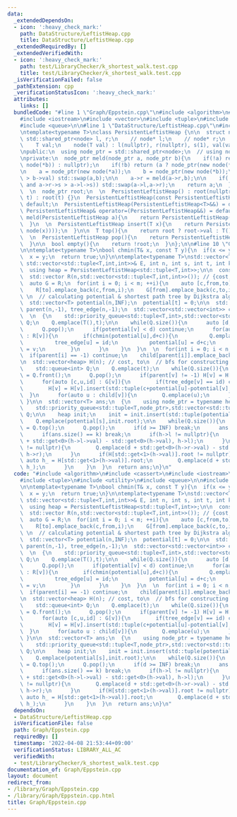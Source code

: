 ```yaml
---
data:
  _extendedDependsOn:
  - icon: ':heavy_check_mark:'
    path: DataStructure/LeftistHeap.cpp
    title: DataStructure/LeftistHeap.cpp
  _extendedRequiredBy: []
  _extendedVerifiedWith:
  - icon: ':heavy_check_mark:'
    path: test/LibraryChecker/k_shortest_walk.test.cpp
    title: test/LibraryChecker/k_shortest_walk.test.cpp
  _isVerificationFailed: false
  _pathExtension: cpp
  _verificationStatusIcon: ':heavy_check_mark:'
  attributes:
    links: []
  bundledCode: "#line 1 \"Graph/Eppstein.cpp\"\n#include <algorithm>\n#include <cassert>\n\
    #include <iostream>\n#include <vector>\n#include <tuple>\n#include <utility>\n\
    #include <queue>\n\n#line 1 \"DataStructure/LeftistHeap.cpp\"\n#include <memory>\n\
    \ntemplate<typename T>\nclass PersistentLeftistHeap {\n\n  struct node {\n   \
    \ std::shared_ptr<node> l, r;\n    // node* l;\n    // node* r;\n    int s;\n\
    \    T val;\n    node(T val) : l(nullptr), r(nullptr), s(1), val(val) {}\n  };\n\
    \npublic:\n  using node_ptr = std::shared_ptr<node>;\n  // using node_ptr = node*;\n\
    \nprivate:\n  node_ptr meld(node_ptr a, node_ptr b){\n    if(!a) return (b ? node_ptr(new\
    \ node(*b)) : nullptr);\n    if(!b) return (a ? node_ptr(new node(*a)) : nullptr);\n\
    \n    a = node_ptr(new node(*a));\n    b = node_ptr(new node(*b));\n\n    if(a->val\
    \ > b->val) std::swap(a,b);\n\n    a->r = meld(a->r,b);\n\n    if(!(a->l) or (!(a->r)\
    \ and a->r->s > a->l->s)) std::swap(a->l,a->r);\n    return a;\n  }\n\n  \npublic:\n\
    \  \n  node_ptr root;\n  \n  PersistentLeftistHeap() : root(nullptr) {}\n  PersistentLeftistHeap(node_ptr\
    \ t) : root(t) {}\n  PersistentLeftistHeap(const PersistentLeftistHeap<T>&) =\
    \ default;\n  PersistentLeftistHeap(PersistentLeftistHeap<T>&&) = default;\n \
    \ PersistentLeftistHeap& operator=(PersistentLeftistHeap&&) = default;\n\n  PersistentLeftistHeap\
    \ meld(PersistentLeftistHeap a){\n    return PersistentLeftistHeap(meld(root,a.root));\n\
    \  }\n  \n  PersistentLeftistHeap insert(T x){\n    return PersistentLeftistHeap(meld(root,node_ptr(new\
    \ node(x))));\n  }\n\n  T top(){\n    return root ? root->val : T();\n  }\n  \n\
    \  \n  PersistentLeftistHeap pop(){\n    return PersistentLeftistHeap(meld(root->l,root->r));\n\
    \  }\n\n  bool empty(){\n    return !root;\n  }\n};\n\n#line 10 \"Graph/Eppstein.cpp\"\
    \n\ntemplate<typename T>\nbool chmin(T& x, const T y){\n  if(x <= y) return false;\n\
    \  x = y;\n  return true;\n}\n\ntemplate<typename T>\nstd::vector<T> Eppstein(const\
    \ std::vector<std::tuple<T,int,int>>& E, int n, int s, int t, int k, T INF){\n\
    \  using heap = PersistentLeftistHeap<std::tuple<T,int>>;\n\n  const int m = E.size();\n\
    \  std::vector R(n,std::vector<std::tuple<T,int,int>>()); // {cost,to,edge_id}\n\
    \  auto G = R;\n  for(int i = 0; i < m; ++i){\n    auto [c,from,to] = E[i];\n\
    \    R[to].emplace_back(c,from,i);\n    G[from].emplace_back(c,to,i);\n  }\n \
    \ \n  // calculating potential & shortest path tree by Dijkstra algorithm\n\n\
    \  std::vector<T> potential(n,INF);\n  potential[t] = 0;\n\n  std::vector<int>\
    \ parent(n,-1), tree_edge(n,-1);\n  std::vector<std::vector<int>> child(n);\n\
    \  \n  {\n    std::priority_queue<std::tuple<T,int>,std::vector<std::tuple<T,int>>,std::greater<>>\
    \ Q;\n    Q.emplace(T(),t);\n\n    while(Q.size()){\n      auto [d,v] = Q.top();\n\
    \      Q.pop();\n      if(potential[v] < d) continue;\n      for(auto [c,u,id]\
    \ : R[v]){\n        if(chmin(potential[u],d+c)){\n          Q.emplace(d+c,u);\n\
    \          tree_edge[u] = id;\n          potential[u] = d+c;\n          parent[u]\
    \ = v;\n        }\n      }\n    }\n  }\n  \n  for(int i = 0; i < n; ++i){\n  \
    \  if(parent[i] == -1) continue;\n    child[parent[i]].emplace_back(i);\n  }\n\
    \n  std::vector<heap> H(n); // cost, to\n  // bfs for constructing H_g\n  {\n\
    \    std::queue<int> Q;\n    Q.emplace(t);\n    while(Q.size()){\n      auto v\
    \ = Q.front();\n      Q.pop();\n      if(parent[v] != -1) H[v] = H[v].meld(H[parent[v]]);\n\
    \      for(auto [c,u,id] : G[v]){\n        if(tree_edge[v] == id) continue;\n\
    \        H[v] = H[v].insert(std::tuple(c+potential[u]-potential[v],u));\n    \
    \  }\n      for(auto u : child[v]){\n        Q.emplace(u);\n      }\n    }\n \
    \ }\n\n  std::vector<T> ans;\n  {\n    using node_ptr = typename heap::node_ptr;\n\
    \    std::priority_queue<std::tuple<T,node_ptr>,std::vector<std::tuple<T,node_ptr>>,std::greater<>>\
    \ Q;\n\n    heap init;\n    init = init.insert(std::tuple(potential[s],s));\n\n\
    \    Q.emplace(potential[s],init.root);\n\n    while(Q.size()){\n      auto [d,h]\
    \ = Q.top();\n      Q.pop();\n      if(d >= INF) break;\n      ans.emplace_back(d);\n\
    \      if(ans.size() == k) break;\n      if(h->l != nullptr){\n        Q.emplace(d\
    \ + std::get<0>(h->l->val) - std::get<0>(h->val), h->l);\n      }\n      if(h->r\
    \ != nullptr){\n        Q.emplace(d + std::get<0>(h->r->val) - std::get<0>(h->val),\
    \ h->r);\n      }\n      if(H[std::get<1>(h->val)].root != nullptr){\n       \
    \ auto h_ = H[std::get<1>(h->val)].root;\n        Q.emplace(d + std::get<0>(h_->val),\
    \ h_);\n      }\n    }\n  }\n  return ans;\n}\n"
  code: "#include <algorithm>\n#include <cassert>\n#include <iostream>\n#include <vector>\n\
    #include <tuple>\n#include <utility>\n#include <queue>\n\n#include \"DataStructure/LeftistHeap.cpp\"\
    \n\ntemplate<typename T>\nbool chmin(T& x, const T y){\n  if(x <= y) return false;\n\
    \  x = y;\n  return true;\n}\n\ntemplate<typename T>\nstd::vector<T> Eppstein(const\
    \ std::vector<std::tuple<T,int,int>>& E, int n, int s, int t, int k, T INF){\n\
    \  using heap = PersistentLeftistHeap<std::tuple<T,int>>;\n\n  const int m = E.size();\n\
    \  std::vector R(n,std::vector<std::tuple<T,int,int>>()); // {cost,to,edge_id}\n\
    \  auto G = R;\n  for(int i = 0; i < m; ++i){\n    auto [c,from,to] = E[i];\n\
    \    R[to].emplace_back(c,from,i);\n    G[from].emplace_back(c,to,i);\n  }\n \
    \ \n  // calculating potential & shortest path tree by Dijkstra algorithm\n\n\
    \  std::vector<T> potential(n,INF);\n  potential[t] = 0;\n\n  std::vector<int>\
    \ parent(n,-1), tree_edge(n,-1);\n  std::vector<std::vector<int>> child(n);\n\
    \  \n  {\n    std::priority_queue<std::tuple<T,int>,std::vector<std::tuple<T,int>>,std::greater<>>\
    \ Q;\n    Q.emplace(T(),t);\n\n    while(Q.size()){\n      auto [d,v] = Q.top();\n\
    \      Q.pop();\n      if(potential[v] < d) continue;\n      for(auto [c,u,id]\
    \ : R[v]){\n        if(chmin(potential[u],d+c)){\n          Q.emplace(d+c,u);\n\
    \          tree_edge[u] = id;\n          potential[u] = d+c;\n          parent[u]\
    \ = v;\n        }\n      }\n    }\n  }\n  \n  for(int i = 0; i < n; ++i){\n  \
    \  if(parent[i] == -1) continue;\n    child[parent[i]].emplace_back(i);\n  }\n\
    \n  std::vector<heap> H(n); // cost, to\n  // bfs for constructing H_g\n  {\n\
    \    std::queue<int> Q;\n    Q.emplace(t);\n    while(Q.size()){\n      auto v\
    \ = Q.front();\n      Q.pop();\n      if(parent[v] != -1) H[v] = H[v].meld(H[parent[v]]);\n\
    \      for(auto [c,u,id] : G[v]){\n        if(tree_edge[v] == id) continue;\n\
    \        H[v] = H[v].insert(std::tuple(c+potential[u]-potential[v],u));\n    \
    \  }\n      for(auto u : child[v]){\n        Q.emplace(u);\n      }\n    }\n \
    \ }\n\n  std::vector<T> ans;\n  {\n    using node_ptr = typename heap::node_ptr;\n\
    \    std::priority_queue<std::tuple<T,node_ptr>,std::vector<std::tuple<T,node_ptr>>,std::greater<>>\
    \ Q;\n\n    heap init;\n    init = init.insert(std::tuple(potential[s],s));\n\n\
    \    Q.emplace(potential[s],init.root);\n\n    while(Q.size()){\n      auto [d,h]\
    \ = Q.top();\n      Q.pop();\n      if(d >= INF) break;\n      ans.emplace_back(d);\n\
    \      if(ans.size() == k) break;\n      if(h->l != nullptr){\n        Q.emplace(d\
    \ + std::get<0>(h->l->val) - std::get<0>(h->val), h->l);\n      }\n      if(h->r\
    \ != nullptr){\n        Q.emplace(d + std::get<0>(h->r->val) - std::get<0>(h->val),\
    \ h->r);\n      }\n      if(H[std::get<1>(h->val)].root != nullptr){\n       \
    \ auto h_ = H[std::get<1>(h->val)].root;\n        Q.emplace(d + std::get<0>(h_->val),\
    \ h_);\n      }\n    }\n  }\n  return ans;\n}\n"
  dependsOn:
  - DataStructure/LeftistHeap.cpp
  isVerificationFile: false
  path: Graph/Eppstein.cpp
  requiredBy: []
  timestamp: '2022-04-08 21:53:44+09:00'
  verificationStatus: LIBRARY_ALL_AC
  verifiedWith:
  - test/LibraryChecker/k_shortest_walk.test.cpp
documentation_of: Graph/Eppstein.cpp
layout: document
redirect_from:
- /library/Graph/Eppstein.cpp
- /library/Graph/Eppstein.cpp.html
title: Graph/Eppstein.cpp
---
```

